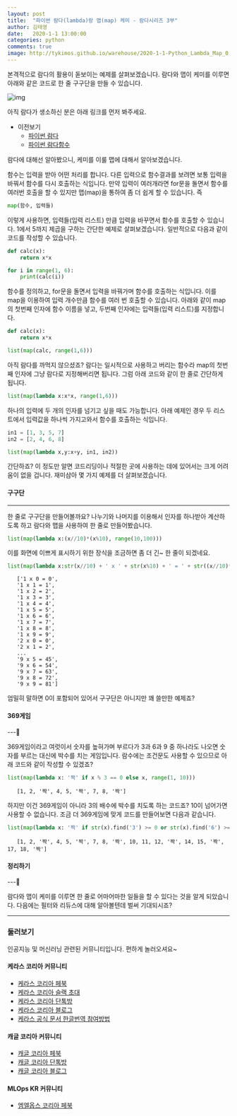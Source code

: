 ```yaml
---
layout: post
title:  "파이썬 람다(lambda)랑 맵(map) 케미 - 람다시리즈 3부"
author: 김태영
date:   2020-1-1 13:00:00
categories: python
comments: true
image: http://tykimos.github.io/warehouse/2020-1-1-Python_Lambda_Map_0.png
---
```


본격적으로 람다의 활용이 돋보이는 예제를 살펴보겠습니다. 람다와 맵이 케미를 이루면 아래와 같은 코드로 한 줄 구구단을 만들 수 있습니다.

![img](http://tykimos.github.io/warehouse/2020-1-1-Python_Lambda_Map_0.png)

아직 람다가 생소하신 분은 아래 링크를 먼저 봐주세요. 

* 이전보기
   * [파이썬 람다](https://tykimos.github.io/2019/12/25/Python_Lambda/)
   * [파이썬 람다함수](https://tykimos.github.io/2019/12/29/Python_Lambda_Function/)

람다에 대해선 알아봤으니, 케미를 이룰 맵에 대해서 알아보겠습니다.

함수는 입력을 받아 어떤 처리를 합니다. 다른 입력으로 함수결과를 보려면 보통 입력을 바꿔서 함수를 다시 호출하는 식입니다. 만약 입력이 여러개라면 for문을 돌면서 함수를 여러번 호출을 할 수 있지만 맵(map)을 통하여 좀 더 쉽게 할 수 있습니다. 즉

```python
map(함수, 입력들)
```

이렇게 사용하면, 입력들(입력 리스트) 만큼 입력을 바꾸면서 함수를 호출할 수 있습니다. 1에서 5까지 제곱을 구하는 간단한 예제로 살펴보겠습니다. 일반적으로 다음과 같이 코드를 작성할 수 있습니다.

```python
def calc(x):
    return x*x

for i in range(1, 6):
    print(calc(i))
```

함수를 정의하고, for문을 돌면서 입력을 바꿔가며 함수를 호출하는 식입니다. 이를 map을 이용하여 입력 개수만큼 함수를 여러 번 호출할 수 있습니다. 아래와 같이 map의 첫번째 인자에 함수 이름을 넣고, 두번째 인자에는 입력들(입력 리스트)를 지정합니다.

```python
def calc(x):
    return x*x

list(map(calc, range(1,6)))
```

아직 람다를 까먹지 않으셨죠? 람다는 일시적으로 사용하고 버리는 함수라 map의 첫번째 인자에 그냥 람다로 지정해버리면 됩니다. 그럼 아래 코드와 같이 한 줄로 간단하게 됩니다.

```python
list(map(lambda x:x*x, range(1,6)))
```

하나의 입력에 두 개의 인자를 넘기고 싶을 때도 가능합니다. 아래 예제인 경우 두 리스트에서 입력값을 하나씩 가지고와서 함수를 호출하는 식입니다.

```python
in1 = [1, 3, 5, 7]
in2 = [2, 4, 6, 8]

list(map(lambda x,y:x+y, in1, in2))
```

간단하죠? 이 정도만 알면 코드리딩이나 적절한 곳에 사용하는 데에 있어서는 크게 어려움이 없을 겁니다. 재미삼아 몇 가지 예제를 더 살펴보겠습니다.

#### 구구단
---

한 줄로 구구단을 만들어볼까요? 나누기와 나머지를 이용해서 인자를 하나받아 계산하도록 하고 람다와 맵을 사용하여 한 줄로 만들어봤습니다.

```python
list(map(lambda x:(x//10)*(x%10), range(10,100)))
```

이를 화면에 이쁘게 표시하기 위한 장식을 조금하면 좀 더 긴~ 한 줄이 되겠네요.

```python
list(map(lambda x:str(x//10) + ' x ' + str(x%10) + ' = ' + str((x//10)*(x%10)), range(10,100)))
```
```
   ['1 x 0 = 0',
   '1 x 1 = 1',
   '1 x 2 = 2',
   '1 x 3 = 3',
   '1 x 4 = 4',
   '1 x 5 = 5',
   '1 x 6 = 6',
   '1 x 7 = 7',
   '1 x 8 = 8',
   '1 x 9 = 9',
   '2 x 0 = 0',
   '2 x 1 = 2',
   ...   
   '9 x 5 = 45',
   '9 x 6 = 54',
   '9 x 7 = 63',
   '9 x 8 = 72',
   '9 x 9 = 81']   
```

엄밀히 말하면 0이 포함되어 있어서 구구단은 아니지만 꽤 쓸만한 예제죠?

#### 369게임
---

369게임이라고 여럿이서 숫자를 높혀가며 부르다가 3과 6과 9 중 하나라도 나오면 숫자를 부르는 대신에 박수를 치는 게임입니다. 람수에는 조건문도 사용할 수 있으므로 아래 코드와 같이 작성할 수 있겠죠?

```python
list(map(lambda x: '짝' if x % 3 == 0 else x, range(1, 10)))
```
```
   [1, 2, '짝', 4, 5, '짝', 7, 8, '짝']
```

하지만 이건 369게임이 아니라 3의 배수에 박수를 치도록 하는 코드죠? 10이 넘어가면 사용할 수 없습니다. 조금 더 369게임에 맞게 코드를 만들어보면 다음과 같습니다.

```python
list(map(lambda x: '짝' if str(x).find('3') >= 0 or str(x).find('6') >= 0 or str(x).find('9') >= 0 else x, range(1, 20)))
```
```
   [1, 2, '짝', 4, 5, '짝', 7, 8, '짝', 10, 11, 12, '짝', 14, 15, '짝', 17, 18, '짝']
```

#### 정리하기
---

람다와 맵이 케미를 이루면 한 줄로 어마어마한 일들을 할 수 있다는 것을 알게 되았습니다. 다음에는 필터와 리듀스에 대해 알아볼텐데 벌써 기대되시죠?

---

### 둘러보기

인공지능 및 머신러닝 관련된 커뮤니티입니다. 편하게 놀러오셔요~

#### 케라스 코리아 커뮤니티

* [케라스 코리아 페북](https://www.facebook.com/groups/KerasKorea/)
* [케라스 코리아 슬랙 초대](https://join.slack.com/t/keraskorea/shared_invite/enQtNTUzMTUxMzIyMzg4LWQ3YmQ1YTdmNTYxOTAwZTExNmFmOGM3M2QyMjIyNzYwYTY2YTY2ZjBlNDNlZDdmMTU0NGVjYzFkMWYxNzE0ZDA)
* [케라스 코리아 단톡방](https://open.kakao.com/o/g93MSBV)
* [케라스 코리아 블로그](http://keraskorea.github.io)
* [케라스 공식 문서 한글번역 참여방법](https://tykimos.github.io/2019/02/06/Contribution_of_Keras_Document_to_Korean_Translation/)

#### 캐글 코리아 커뮤니티

* [캐글 코리아 페북](https://www.facebook.com/groups/KaggleKoreaOpenGroup/)
* [캐글 코리아 단톡방](https://open.kakao.com/o/gP24T89)
* [캐글 코리아 블로그](https://kaggle-kr.tistory.com/)

#### MLOps KR 커뮤니티

* [엠엘옵스 코리아 페북](https://www.facebook.com/groups/MLOpsKR/)
